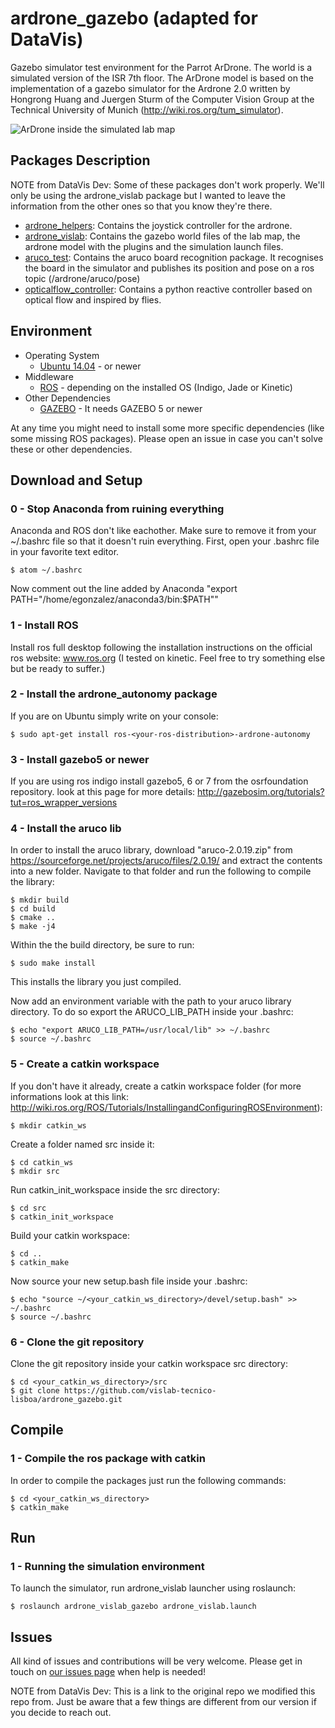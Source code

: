 # ardrone_gazebo (adapted for DataVis)
Gazebo simulator test environment for the Parrot ArDrone. The world is a simulated version of the ISR 7th floor. The ArDrone model is based on the implementation of a gazebo simulator for the Ardrone 2.0 written by Hongrong Huang and Juergen Sturm of the Computer Vision Group at the Technical University of Munich (http://wiki.ros.org/tum_simulator). 

![ArDrone inside the simulated lab map](images/ardrone_simulator.jpg)

## Packages Description

NOTE from DataVis Dev: Some of these packages don't work properly. We'll only be using the ardrone_vislab package but I wanted to leave the information from the other ones so that you know they're there.

* [ardrone_helpers](ardrone_helpers): Contains the joystick controller for the ardrone.
* [ardrone_vislab](ardrone_vislab): Contains the gazebo world files of the lab map, the ardrone model with the plugins and the simulation launch files.
* [aruco_test](aruco_test): Contains the aruco board recognition package. It recognises the board in the simulator and publishes its position and pose on a ros topic (/ardrone/aruco/pose)
* [opticalflow_controller](opticalflow_controller): Contains a python reactive controller based on optical flow and inspired by flies.

## Environment

* Operating System
  * [Ubuntu 14.04](http://releases.ubuntu.com/trusty/) - or newer
* Middleware
  * [ROS](http://www.ros.org/) - depending on the installed OS (Indigo, Jade or Kinetic)
* Other Dependencies
  * [GAZEBO](http://gazebosim.org/) - It needs GAZEBO 5 or newer

At any time you might need to install some more specific dependencies (like some missing ROS packages). Please open an issue in case you can't solve these or other dependencies.

## Download and Setup

### 0 - Stop Anaconda from ruining everything
Anaconda and ROS don't like eachother. Make sure to remove it from your ~/.bashrc file so that it doesn't ruin everything.
First, open your .bashrc file in your favorite text editor.

    $ atom ~/.bashrc
    
Now comment out the line added by Anaconda "export PATH="/home/egonzalez/anaconda3/bin:$PATH""

### 1 - Install ROS
Install ros full desktop following the installation instructions on the official ros website: www.ros.org (I tested on kinetic. Feel free to try something else but be ready to suffer.)

### 2 - Install the ardrone_autonomy package
If you are on Ubuntu simply write on your console:

    $ sudo apt-get install ros-<your-ros-distribution>-ardrone-autonomy

### 3 - Install gazebo5 or newer
If you are using ros indigo install gazebo5, 6 or 7 from the osrfoundation repository. look at this page for more details: http://gazebosim.org/tutorials?tut=ros_wrapper_versions

### 4 - Install the aruco lib
In order to install the aruco library, download "aruco-2.0.19.zip" from https://sourceforge.net/projects/aruco/files/2.0.19/ and extract the contents into a new folder. Navigate to that folder and run the following to compile the library:

    $ mkdir build
    $ cd build
    $ cmake ..
    $ make -j4
    
Within the the build directory, be sure to run:
    
    $ sudo make install
    
This installs the library you just compiled.

Now add an environment variable with the path to your aruco library directory. To do so export the ARUCO_LIB_PATH inside your .bashrc:

    $ echo "export ARUCO_LIB_PATH=/usr/local/lib" >> ~/.bashrc
    $ source ~/.bashrc

### 5 - Create a catkin workspace
If you don't have it already, create a catkin workspace folder (for more informations look at this link: http://wiki.ros.org/ROS/Tutorials/InstallingandConfiguringROSEnvironment):

    $ mkdir catkin_ws

Create a folder named src inside it:

    $ cd catkin_ws
    $ mkdir src

Run catkin_init_workspace inside the src directory:

    $ cd src
    $ catkin_init_workspace
    
Build your catkin workspace:

    $ cd ..
    $ catkin_make

Now source your new setup.bash file inside your .bashrc:

    $ echo "source ~/<your_catkin_ws_directory>/devel/setup.bash" >> ~/.bashrc
    $ source ~/.bashrc


### 6 - Clone the git repository
Clone the git repository inside your catkin workspace src directory:

    $ cd <your_catkin_ws_directory>/src
    $ git clone https://github.com/vislab-tecnico-lisboa/ardrone_gazebo.git

## Compile

### 1 - Compile the ros package with catkin
In order to compile the packages just run the following commands:

    $ cd <your_catkin_ws_directory>
    $ catkin_make

## Run


### 1 - Running the simulation environment
To launch the simulator, run ardrone_vislab launcher using roslaunch:

    $ roslaunch ardrone_vislab_gazebo ardrone_vislab.launch

## Issues

All kind of issues and contributions will be very welcome. Please get in touch on [our issues page](https://github.com/vislab-tecnico-lisboa/ardrone_gazebo/issues) when help is needed!

NOTE from DataVis Dev: This is a link to the original repo we modified this repo from. Just be aware that a few things are different from our version if you decide to reach out.
